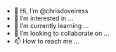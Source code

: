 - 👋 Hi, I’m @chrisdoveiress
- 👀 I’m interested in ...
- 🌱 I’m currently learning ...
- 💞️ I’m looking to collaborate on ...
- 📫 How to reach me ...

<!---
chrisdoveiress/chrisdoveiress is a ✨ special ✨ repository because its `README.md` (this file) appears on your GitHub profile.
You can click the Preview link to take a look at your changes.
--->
